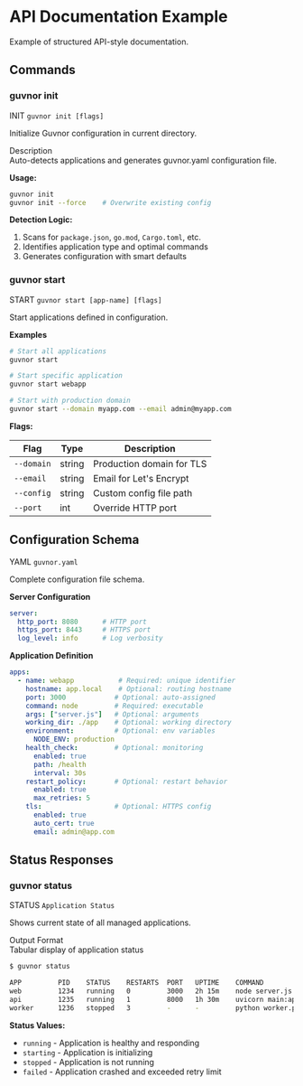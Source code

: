 # API Documentation Example

Example of structured API-style documentation.

## Commands

### guvnor init

<div class="api-section">

<span class="api-method">INIT</span> <code class="api-endpoint">guvnor init [flags]</code>

Initialize Guvnor configuration in current directory.

</div>

<div class="command-section">
<div class="command-title">Description</div>
<div class="command-description">Auto-detects applications and generates guvnor.yaml configuration file.</div>

**Usage:**
```bash
guvnor init
guvnor init --force    # Overwrite existing config
```

**Detection Logic:**
1. Scans for `package.json`, `go.mod`, `Cargo.toml`, etc.
2. Identifies application type and optimal commands
3. Generates configuration with smart defaults

</div>

### guvnor start

<div class="api-section">

<span class="api-method">START</span> <code class="api-endpoint">guvnor start [app-name] [flags]</code>

Start applications defined in configuration.

</div>

<div class="config-section">
<div class="config-example">
<div class="config-header">
<strong>Examples</strong>
</div>
<div class="config-content">

```bash
# Start all applications
guvnor start

# Start specific application
guvnor start webapp

# Start with production domain
guvnor start --domain myapp.com --email admin@myapp.com
```

</div>
</div>

<div>

**Flags:**

| Flag | Type | Description |
|------|------|-------------|
| `--domain` | string | Production domain for TLS |
| `--email` | string | Email for Let's Encrypt |
| `--config` | string | Custom config file path |
| `--port` | int | Override HTTP port |

</div>
</div>

## Configuration Schema

<div class="api-section">

<span class="api-method">YAML</span> <code class="api-endpoint">guvnor.yaml</code>

Complete configuration file schema.

</div>

<div class="config-section">
<div class="config-example">
<div class="config-header">
<strong>Server Configuration</strong>
</div>
<div class="config-content">

```yaml
server:
  http_port: 8080      # HTTP port
  https_port: 8443     # HTTPS port  
  log_level: info      # Log verbosity
```

</div>
</div>

<div class="config-example">
<div class="config-header">
<strong>Application Definition</strong>
</div>
<div class="config-content">

```yaml
apps:
  - name: webapp           # Required: unique identifier
    hostname: app.local    # Optional: routing hostname
    port: 3000            # Optional: auto-assigned
    command: node         # Required: executable
    args: ["server.js"]   # Optional: arguments
    working_dir: ./app    # Optional: working directory
    environment:          # Optional: env variables
      NODE_ENV: production
    health_check:         # Optional: monitoring
      enabled: true
      path: /health
      interval: 30s
    restart_policy:       # Optional: restart behavior
      enabled: true
      max_retries: 5
    tls:                  # Optional: HTTPS config
      enabled: true
      auto_cert: true
      email: admin@app.com
```

</div>
</div>
</div>

## Status Responses

### guvnor status

<div class="api-section">

<span class="api-method">STATUS</span> <code class="api-endpoint">Application Status</code>

Shows current state of all managed applications.

</div>

<div class="command-section">
<div class="command-title">Output Format</div>
<div class="command-description">Tabular display of application status</div>

```bash
$ guvnor status

APP         PID    STATUS    RESTARTS  PORT   UPTIME    COMMAND
web         1234   running   0         3000   2h 15m    node server.js
api         1235   running   1         8000   1h 30m    uvicorn main:app  
worker      1236   stopped   3         -      -         python worker.py
```

**Status Values:**
- `running` - Application is healthy and responding
- `starting` - Application is initializing  
- `stopped` - Application is not running
- `failed` - Application crashed and exceeded retry limit

</div>
</div>